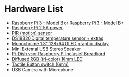 # Hardware List

- [Raspberry Pi 3 - Model B](https://www.adafruit.com/product/3055) or [Raspberry Pi 3 - Model B+](https://www.adafruit.com/product/3775)
- [Raspberry Pi 2.5A power](https://www.sossolutions.nl/originele-raspberry-pi-foundation-2-5a-voeding-met-4-pluggen)
- [PIR (motion) sensor](http://www.adafruit.com/products/189)
- [DS18B20 Digital temperature sensor + extras](http://www.adafruit.com/products/374)
- [Monochrome 1.3" 128x64 OLED graphic display](https://www.adafruit.com/product/938)
- [Mini External USB Stereo Speaker](http://www.adafruit.com/products/189)
- [Pi-Dish voor Raspberry Pi Inclusief Breadbord](https://www.sossolutions.nl/adafruit-pi-dish-voor-raspberry-pi)
- [Diffused RGB (tri-color) 10mm LED](http://www.adafruit.com/products/848)
- [Tactile Button switch (6mm)](http://www.adafruit.com/products/367)
- USB Camera with Microphone
